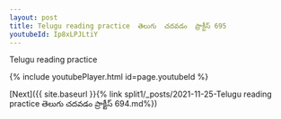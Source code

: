 ```yaml
---
layout: post
title: Telugu reading practice  తెలుగు  చదవడం  ప్రాక్టీస్ 695
youtubeId: Ip8xLPJLtiY
---
```

 
 
Telugu reading practice
 
 
 
 
 


{% include youtubePlayer.html id=page.youtubeId %}
 
[Next]({{ site.baseurl }}{% link  split1/_posts/2021-11-25-Telugu reading practice  తెలుగు  చదవడం  ప్రాక్టీస్ 694.md%})
 
